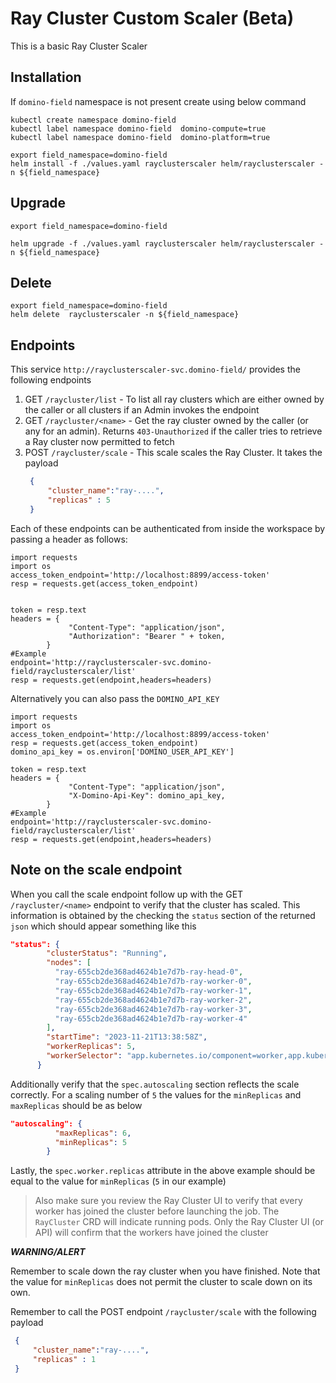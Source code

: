 # Ray Cluster Custom Scaler (Beta)
This is a basic Ray Cluster Scaler



## Installation

If `domino-field` namespace is not present create using below command

```shell
kubectl create namespace domino-field
kubectl label namespace domino-field  domino-compute=true
kubectl label namespace domino-field  domino-platform=true
```

```shell
export field_namespace=domino-field
helm install -f ./values.yaml rayclusterscaler helm/rayclusterscaler -n ${field_namespace}
```
## Upgrade

```shell
export field_namespace=domino-field

helm upgrade -f ./values.yaml rayclusterscaler helm/rayclusterscaler -n ${field_namespace}
```

## Delete 

```shell
export field_namespace=domino-field
helm delete  rayclusterscaler -n ${field_namespace}
```

## Endpoints

This service `http://rayclusterscaler-svc.domino-field/` provides the following endpoints

1. GET `/raycluster/list` - To list all ray clusters which are either owned by the caller or all clusters if an Admin invokes the endpoint
2. GET `/raycluster/<name>` - Get the ray cluster owned by the caller (or any for an admin). Returns `403-Unauthorized` if
the caller tries to retrieve a Ray cluster now permitted to fetch
3. POST `/raycluster/scale` - This scale scales the Ray Cluster. It takes the payload
   ```json
    {
        "cluster_name":"ray-....",
        "replicas" : 5
    }
   ```

Each of these endpoints can be authenticated from inside the workspace by passing a header as follows:

```shell
import requests
import os
access_token_endpoint='http://localhost:8899/access-token'
resp = requests.get(access_token_endpoint)


token = resp.text
headers = {
             "Content-Type": "application/json",
             "Authorization": "Bearer " + token,
        }
#Example
endpoint='http://rayclusterscaler-svc.domino-field/rayclusterscaler/list'
resp = requests.get(endpoint,headers=headers)
```

Alternatively you can also pass the `DOMINO_API_KEY`

```shell
import requests
import os
access_token_endpoint='http://localhost:8899/access-token'
resp = requests.get(access_token_endpoint)
domino_api_key = os.environ['DOMINO_USER_API_KEY']

token = resp.text
headers = {
             "Content-Type": "application/json",
             "X-Domino-Api-Key": domino_api_key,
        }
#Example
endpoint='http://rayclusterscaler-svc.domino-field/rayclusterscaler/list'
resp = requests.get(endpoint,headers=headers)
```


## Note on the scale endpoint

When you call the scale endpoint follow up with the GET `/raycluster/<name>` endpoint to verify that the cluster has 
scaled. This information is obtained by the checking the `status` section of the returned `json` which should appear
something like this

```json
"status": {
        "clusterStatus": "Running",
        "nodes": [
          "ray-655cb2de368ad4624b1e7d7b-ray-head-0",
          "ray-655cb2de368ad4624b1e7d7b-ray-worker-0",
          "ray-655cb2de368ad4624b1e7d7b-ray-worker-1",
          "ray-655cb2de368ad4624b1e7d7b-ray-worker-2",
          "ray-655cb2de368ad4624b1e7d7b-ray-worker-3",
          "ray-655cb2de368ad4624b1e7d7b-ray-worker-4"
        ],
        "startTime": "2023-11-21T13:38:58Z",
        "workerReplicas": 5,
        "workerSelector": "app.kubernetes.io/component=worker,app.kubernetes.io/instance=ray-655cb2de368ad4624b1e7d7b,app.kubernetes.io/name=ray"
      }
```

Additionally verify that the `spec.autoscaling` section reflects the scale correctly. For a scaling number of `5` the
values for the `minReplicas` and `maxReplicas` should be as below

```json
"autoscaling": {
          "maxReplicas": 6,
          "minReplicas": 5
        }
```

Lastly, the `spec.worker.replicas` attribute in the above example should be equal to the value for `minReplicas` (`5` in our example)

> Also make sure you review the Ray Cluster UI to verify that every worker has joined the cluster before launching the
> job. The `RayCluster` CRD will indicate running pods. Only the Ray Cluster UI (or API) will confirm that the workers
> have joined the cluster


***WARNING/ALERT***

Remember to scale down the ray cluster when you have finished. Note that the value for
`minReplicas` does not permit the cluster to scale down on its own.

Remember to call the  POST endpoint `/raycluster/scale` with the following payload 
   ```json
    {
        "cluster_name":"ray-....",
        "replicas" : 1
    }
   ```